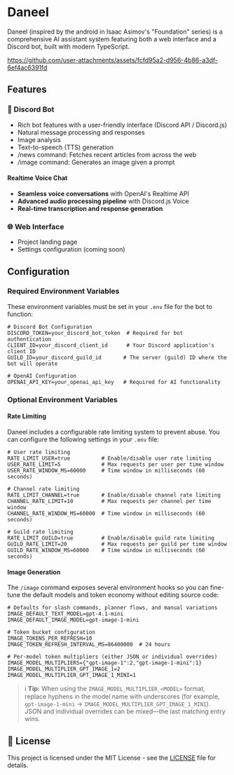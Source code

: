 # Daneel

Daneel (inspired by the android in Isaac Asimov's "Foundation" series) is a comprehensive AI assistant system featuring both a web interface and a Discord bot, built with modern TypeScript.

https://github.com/user-attachments/assets/fcfd95a2-d956-4b86-a3df-6ef4ac6391fd

## Features

### 🤖 Discord Bot
- Rich bot features with a user-friendly interface (Discord API / Discord.js)
- Natural message processing and responses
- Image analysis
- Text-to-speech (TTS) generation
- /news command: Fetches recent articles from across the web
- /image command: Generates an image given a prompt

#### Realtime Voice Chat
- **Seamless voice conversations** with OpenAI's Realtime API
- **Advanced audio processing pipeline** with Discord.js Voice
- **Real-time transcription and response generation**

### 🌐 Web Interface
- Project landing page
- Settings configuration (coming soon)

## Configuration

### Required Environment Variables

These environment variables must be set in your `.env` file for the bot to function:

```env
# Discord Bot Configuration
DISCORD_TOKEN=your_discord_bot_token  # Required for bot authentication
CLIENT_ID=your_discord_client_id      # Your Discord application's client ID
GUILD_ID=your_discord_guild_id       # The server (guild) ID where the bot will operate

# OpenAI Configuration
OPENAI_API_KEY=your_openai_api_key   # Required for AI functionality
```

### Optional Environment Variables

#### Rate Limiting

Daneel includes a configurable rate limiting system to prevent abuse. You can configure the following settings in your `.env` file:

```env
# User rate limiting
RATE_LIMIT_USER=true          # Enable/disable user rate limiting
USER_RATE_LIMIT=5             # Max requests per user per time window
USER_RATE_WINDOW_MS=60000     # Time window in milliseconds (60 seconds)

# Channel rate limiting
RATE_LIMIT_CHANNEL=true       # Enable/disable channel rate limiting
CHANNEL_RATE_LIMIT=10         # Max requests per channel per time window
CHANNEL_RATE_WINDOW_MS=60000  # Time window in milliseconds (60 seconds)

# Guild rate limiting
RATE_LIMIT_GUILD=true         # Enable/disable guild rate limiting
GUILD_RATE_LIMIT=20           # Max requests per guild per time window
GUILD_RATE_WINDOW_MS=60000    # Time window in milliseconds (60 seconds)
```

#### Image Generation

The `/image` command exposes several environment hooks so you can fine-tune the
default models and token economy without editing source code:

```env
# Defaults for slash commands, planner flows, and manual variations
IMAGE_DEFAULT_TEXT_MODEL=gpt-4.1-mini
IMAGE_DEFAULT_IMAGE_MODEL=gpt-image-1-mini

# Token bucket configuration
IMAGE_TOKENS_PER_REFRESH=10
IMAGE_TOKEN_REFRESH_INTERVAL_MS=86400000  # 24 hours

# Per-model token multipliers (either JSON or individual overrides)
IMAGE_MODEL_MULTIPLIERS={"gpt-image-1":2,"gpt-image-1-mini":1}
IMAGE_MODEL_MULTIPLIER_GPT_IMAGE_1=2
IMAGE_MODEL_MULTIPLIER_GPT_IMAGE_1_MINI=1
```

> ℹ️ **Tip:** When using the `IMAGE_MODEL_MULTIPLIER_<MODEL>` format, replace
> hyphens in the model name with underscores (for example,
> `gpt-image-1-mini` → `IMAGE_MODEL_MULTIPLIER_GPT_IMAGE_1_MINI`). JSON and
> individual overrides can be mixed—the last matching entry wins.

## 📝 License

This project is licensed under the MIT License - see the [LICENSE](LICENSE) file for details.
